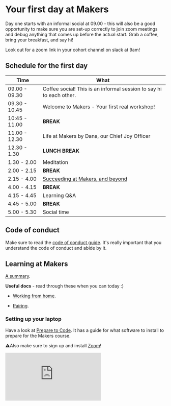 # Your first day at Makers

Day one starts with an informal social at 09.00 - this will also be a good opportunity to make sure you are set-up correctly to join zoom meetings and debug anything that comes up before the actual start. Grab a coffee, bring your breakfast, and say hi!

Look out for a zoom link in your cohort channel on slack at 9am!

## Schedule for the first day

| Time | What |
| --- | --- |
| 09.00 - 09.30 | Coffee social! This is an informal session to say hi to each other. |
| 09.30 - 10.45 | Welcome to Makers - Your first real workshop! |
| 10:45 - 11.00 | **BREAK** |
| 11.00 - 12.30 | Life at Makers by Dana, our Chief Joy Officer |
| 12.30 - 1.30 | **LUNCH BREAK** |
| 1.30 - 2.00 | Meditation |
| 2.00 - 2.15 | **BREAK** |
| 2.15 - 4.00 | [Succeeding at Makers, and beyond](https://github.com/makersacademy/course/blob/master/goals/README.md) |
| 4.00 - 4.15 | **BREAK**  |
| 4.15 - 4.45 | Learning Q&A |
| 4.45 - 5.00 | **BREAK**  |
| 5.00 - 5.30 | Social time |

## Code of conduct

Make sure to read the [code of conduct guide](../../code_of_conduct_guide.md).  It's really important that you understand the code of conduct and abide by it.

## Learning at Makers

[A summary](https://github.com/makersacademy/course/blob/master/pills/learning_at_makers.md).

**Useful docs** - read through these when you can today :) 

* [Working from home](https://github.com/makersacademy/course/blob/master/pills/working-from-home.md).

* [Pairing](https://github.com/makersacademy/course/blob/master/pills/remote-pairing.md).

### Setting up your laptop

Have a look at [Prepare to Code](http://www.preparetocode.io/).  It has a guide for what software to install to prepare for the Makers course.

⚠️Also make sure to sign up and install [Zoom](https://zoom.us/)!


![Tracking pixel](https://githubanalytics.herokuapp.com/course/sequence/remote/day_one.md)
